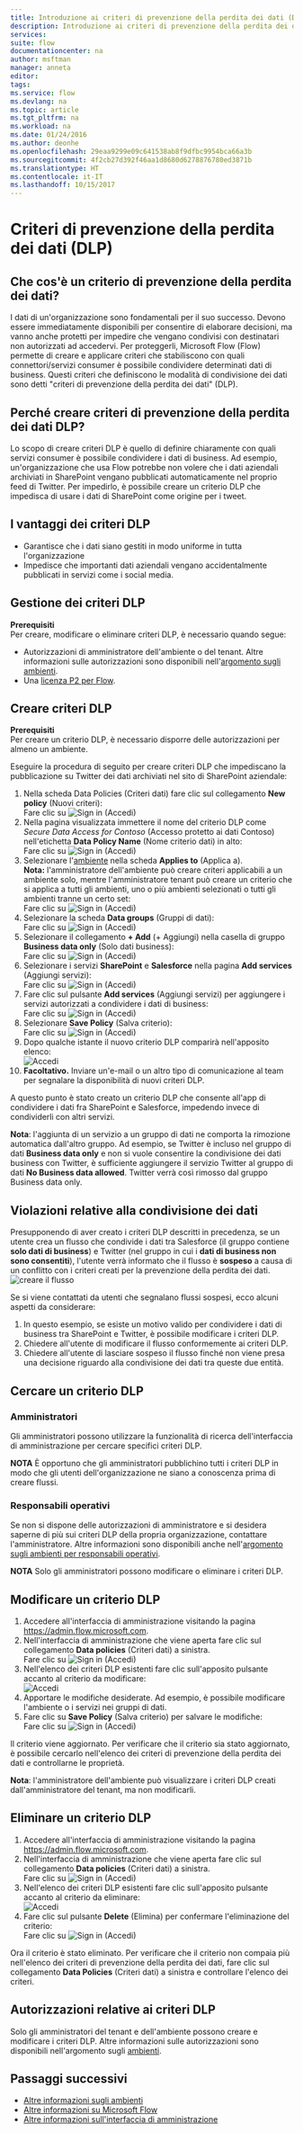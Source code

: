 ```yaml
---
title: Introduzione ai criteri di prevenzione della perdita dei dati (DLP). | Microsoft Docs
description: Introduzione ai criteri di prevenzione della perdita dei dati di Microsoft Flow.
services: 
suite: flow
documentationcenter: na
author: msftman
manager: anneta
editor: 
tags: 
ms.service: flow
ms.devlang: na
ms.topic: article
ms.tgt_pltfrm: na
ms.workload: na
ms.date: 01/24/2016
ms.author: deonhe
ms.openlocfilehash: 29eaa9299e09c641538ab8f9dfbc9954bca66a3b
ms.sourcegitcommit: 4f2cb27d392f46aa1d8680d6278876780ed3871b
ms.translationtype: HT
ms.contentlocale: it-IT
ms.lasthandoff: 10/15/2017
---
```

# <a name="data-loss-prevention-dlp-policies"></a>Criteri di prevenzione della perdita dei dati (DLP)
## <a name="what-is-a-data-loss-prevention-policy"></a>Che cos'è un criterio di prevenzione della perdita dei dati?
I dati di un'organizzazione sono fondamentali per il suo successo. Devono essere immediatamente disponibili per consentire di elaborare decisioni, ma vanno anche protetti per impedire che vengano condivisi con destinatari non autorizzati ad accedervi. Per proteggerli, Microsoft Flow (Flow) permette di creare e applicare criteri che stabiliscono con quali connettori/servizi consumer è possibile condividere determinati dati di business. Questi criteri che definiscono le modalità di condivisione dei dati sono detti "criteri di prevenzione della perdita dei dati" (DLP).

## <a name="why-create-a-dlp-policy"></a>Perché creare criteri di prevenzione della perdita dei dati DLP?
Lo scopo di creare criteri DLP è quello di definire chiaramente con quali servizi consumer è possibile condividere i dati di business. Ad esempio, un'organizzazione che usa Flow potrebbe non volere che i dati aziendali archiviati in SharePoint vengano pubblicati automaticamente nel proprio feed di Twitter. Per impedirlo, è possibile creare un criterio DLP che impedisca di usare i dati di SharePoint come origine per i tweet.

## <a name="benefits-of-a-dlp-policy"></a>I vantaggi dei criteri DLP
* Garantisce che i dati siano gestiti in modo uniforme in tutta l'organizzazione  
* Impedisce che importanti dati aziendali vengano accidentalmente pubblicati in servizi come i social media.   

## <a name="managing-dlp-policies"></a>Gestione dei criteri DLP
**Prerequisiti**  
Per creare, modificare o eliminare criteri DLP, è necessario quando segue: 

* Autorizzazioni di amministratore dell'ambiente o del tenant. Altre informazioni sulle autorizzazioni sono disponibili nell'[argomento sugli ambienti](environments-overview-admin.md).  
* Una [licenza P2 per Flow](billing-questions.md).  

## <a name="create-a-dlp-policy"></a>Creare criteri DLP
**Prerequisiti**  
Per creare un criterio DLP, è necessario disporre delle autorizzazioni per almeno un ambiente.  

Eseguire la procedura di seguito per creare criteri DLP che impediscano la pubblicazione su Twitter dei dati archiviati nel sito di SharePoint aziendale:  

1. Nella scheda Data Policies (Criteri dati) fare clic sul collegamento **New policy** (Nuovi criteri):  
   Fare clic su ![Sign in](./media/prevent-data-loss/create-policy-1.png) (Accedi)    
2. Nella pagina visualizzata immettere il nome del criterio DLP come *Secure Data Access for Contoso* (Accesso protetto ai dati Contoso) nell'etichetta **Data Policy Name** (Nome criterio dati) in alto:   
   Fare clic su ![Sign in](./media/prevent-data-loss/create-policy-2.png) (Accedi)  
3. Selezionare l'[ambiente](environments-overview-admin.md) nella scheda **Applies to** (Applica a).  
   **Nota:** l'amministratore dell'ambiente può creare criteri applicabili a un ambiente solo, mentre l'amministratore tenant può creare un criterio che si applica a tutti gli ambienti, uno o più ambienti selezionati o tutti gli ambienti tranne un certo set:  
   Fare clic su ![Sign in](./media/prevent-data-loss/create-policy-3.png) (Accedi)  
4. Selezionare la scheda **Data groups** (Gruppi di dati):  
   Fare clic su ![Sign in](./media/prevent-data-loss/create-policy-4.png) (Accedi)  
5. Selezionare il collegamento **+ Add** (+ Aggiungi) nella casella di gruppo **Business data only** (Solo dati business):    
   Fare clic su ![Sign in](./media/prevent-data-loss/create-policy-5.png) (Accedi)  
6. Selezionare i servizi **SharePoint** e **Salesforce** nella pagina **Add services** (Aggiungi servizi):  
   Fare clic su ![Sign in](./media/prevent-data-loss/create-policy-6.png) (Accedi)  
7. Fare clic sul pulsante **Add services** (Aggiungi servizi) per aggiungere i servizi autorizzati a condividere i dati di business:    
   Fare clic su ![Sign in](./media/prevent-data-loss/create-policy-7.png) (Accedi)  
8. Selezionare **Save Policy** (Salva criterio):  
   Fare clic su ![Sign in](./media/prevent-data-loss/create-policy-8.png) (Accedi)  
9. Dopo qualche istante il nuovo criterio DLP comparirà nell'apposito elenco:  
   ![Accedi](./media/prevent-data-loss/create-policy-9.png)  
10. **Facoltativo.** Inviare un'e-mail o un altro tipo di comunicazione al team per segnalare la disponibilità di nuovi criteri DLP.

A questo punto è stato creato un criterio DLP che consente all'app di condividere i dati fra SharePoint e Salesforce, impedendo invece di condividerli con altri servizi.  

**Nota**: l'aggiunta di un servizio a un gruppo di dati ne comporta la rimozione automatica dall'altro gruppo. Ad esempio, se Twitter è incluso nel gruppo di dati **Business data only** e non si vuole consentire la condivisione dei dati business con Twitter, è sufficiente aggiungere il servizio Twitter al gruppo di dati **No Business data allowed**. Twitter verrà così rimosso dal gruppo Business data only.  

## <a name="data-sharing-violations"></a>Violazioni relative alla condivisione dei dati
Presupponendo di aver creato i criteri DLP descritti in precedenza, se un utente crea un flusso che condivide i dati tra Salesforce (il gruppo contiene **solo dati di business**) e Twitter (nel gruppo in cui i **dati di business non sono consentiti**), l'utente verrà informato che il flusso è **sospeso** a causa di un conflitto con i criteri creati per la prevenzione della perdita dei dati.  
![creare il flusso](./media/prevent-data-loss/10.png)  

Se si viene contattati da utenti che segnalano flussi sospesi, ecco alcuni aspetti da considerare:  

1. In questo esempio, se esiste un motivo valido per condividere i dati di business tra SharePoint e Twitter, è possibile modificare i criteri DLP.  
2. Chiedere all'utente di modificare il flusso conformemente ai criteri DLP.  
3. Chiedere all'utente di lasciare sospeso il flusso finché non viene presa una decisione riguardo alla condivisione dei dati tra queste due entità.  

## <a name="find-a-dlp-policy"></a>Cercare un criterio DLP
### <a name="admins"></a>Amministratori
Gli amministratori possono utilizzare la funzionalità di ricerca dell'interfaccia di amministrazione per cercare specifici criteri DLP.  

**NOTA** È opportuno che gli amministratori pubblichino tutti i criteri DLP in modo che gli utenti dell'organizzazione ne siano a conoscenza prima di creare flussi.

### <a name="makers"></a>Responsabili operativi
Se non si dispone delle autorizzazioni di amministratore e si desidera saperne di più sui criteri DLP della propria organizzazione, contattare l'amministratore. Altre informazioni sono disponibili anche nell'[argomento sugli ambienti per responsabili operativi](environments-overview-maker.md).  

**NOTA** Solo gli amministratori possono modificare o eliminare i criteri DLP.  

## <a name="edit-a-dlp-policy"></a>Modificare un criterio DLP
1. Accedere all'interfaccia di amministrazione visitando la pagina https://admin.flow.microsoft.com.  
2. Nell'interfaccia di amministrazione che viene aperta fare clic sul collegamento **Data policies** (Criteri dati) a sinistra.  
   Fare clic su ![Sign in](./media/prevent-data-loss/2.png) (Accedi)  
3. Nell'elenco dei criteri DLP esistenti fare clic sull'apposito pulsante accanto al criterio da modificare:  
   ![Accedi](./media/prevent-data-loss/3.png)  
4. Apportare le modifiche desiderate. Ad esempio, è possibile modificare l'ambiente o i servizi nei gruppi di dati.  
5. Fare clic su **Save Policy** (Salva criterio) per salvare le modifiche:  
   Fare clic su ![Sign in](./media/prevent-data-loss/create-policy-8.png) (Accedi)  

Il criterio viene aggiornato. Per verificare che il criterio sia stato aggiornato, è possibile cercarlo nell'elenco dei criteri di prevenzione della perdita dei dati e controllarne le proprietà.   

**Nota**: l'amministratore dell'ambiente può visualizzare i criteri DLP creati dall'amministratore del tenant, ma non modificarli.  

## <a name="delete-a-dlp-policy"></a>Eliminare un criterio DLP
1. Accedere all'interfaccia di amministrazione visitando la pagina https://admin.flow.microsoft.com.  
2. Nell'interfaccia di amministrazione che viene aperta fare clic sul collegamento **Data policies** (Criteri dati) a sinistra.  
   Fare clic su ![Sign in](./media/prevent-data-loss/2.png) (Accedi)  
3. Nell'elenco dei criteri DLP esistenti fare clic sull'apposito pulsante accanto al criterio da eliminare:  
   ![Accedi](./media/prevent-data-loss/3-delete.png)  
4. Fare clic sul pulsante **Delete** (Elimina) per confermare l'eliminazione del criterio:  
   Fare clic su ![Sign in](./media/prevent-data-loss/4.png) (Accedi)  

Ora il criterio è stato eliminato. Per verificare che il criterio non compaia più nell'elenco dei criteri di prevenzione della perdita dei dati, fare clic sul collegamento **Data Policies** (Criteri dati) a sinistra e controllare l'elenco dei criteri.   

## <a name="dlp-policy-permissions"></a>Autorizzazioni relative ai criteri DLP
Solo gli amministratori del tenant e dell'ambiente possono creare e modificare i criteri DLP. Altre informazioni sulle autorizzazioni sono disponibili nell'argomento sugli [ambienti](environments-overview-admin.md).  

## <a name="next-steps"></a>Passaggi successivi
* [Altre informazioni sugli ambienti](environments-overview-admin.md)  
* [Altre informazioni su Microsoft Flow](getting-started.md)  
* [Altre informazioni sull'interfaccia di amministrazione](introduction-to-the-admin-center.md)  

